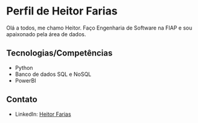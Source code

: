 # Perfil de Heitor Farias

Olá a todos, me chamo Heitor. Faço Engenharia de Software na FIAP e sou apaixonado pela área de dados.

## Tecnologias/Competências

- Python
- Banco de dados SQL e NoSQL
- PowerBI

## Contato

- LinkedIn: [Heitor Farias](https://www.linkedin.com/in/heitor-farias-/)